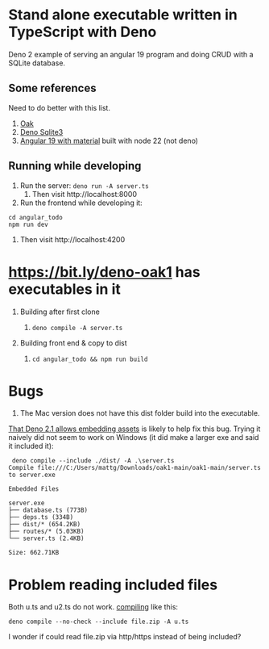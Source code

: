 # Stand alone executable written in TypeScript with Deno

Deno 2 example of serving an angular 19 program and doing CRUD with a SQLite database.

## Some references
Need to do better with this list.
1. [Oak](https://oakserver.org/)
1. [Deno Sqlite3](https://docs.deno.com/examples/sqlite/)
1. [Angular 19 with material](https://angular.dev/) built with node 22 (not deno)

## Running while developing
1. Run the server: `deno run -A server.ts`
   1. Then visit http://localhost:8000
1. Run the frontend while developing it:
```
cd angular_todo
npm run dev
```
   1. Then visit http://localhost:4200

# https://bit.ly/deno-oak1 has executables in it
1. Building after first clone
   1. `deno compile -A server.ts`

1. Building front end & copy to dist
   1. `cd angular_todo && npm run build`


# Bugs
1. The Mac version does not have this dist folder build into the executable.  

[That Deno 2.1 allows embedding assets](https://deno.com/blog/v2.1#embed-assets-files-in-deno-compile) is likely to help fix this bug.  Trying it naively did not seem to work on Windows (it did make a larger exe and said it included it):

```
 deno compile --include ./dist/ -A .\server.ts
Compile file:///C:/Users/mattg/Downloads/oak1-main/oak1-main/server.ts to server.exe

Embedded Files

server.exe
├── database.ts (773B)
├── deps.ts (334B)
├── dist/* (654.2KB)
├── routes/* (5.03KB)
└── server.ts (2.4KB)

Size: 662.71KB
```


# Problem reading included files 

Both u.ts and u2.ts do not work.  [compiling](https://docs.deno.com/runtime/reference/cli/compile/) like this:

```
deno compile --no-check --include file.zip -A u.ts 
```

I wonder if could read file.zip via http/https instead of being included?


